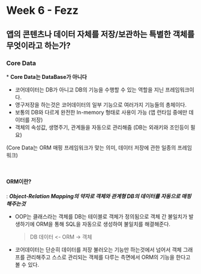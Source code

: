 # Week 6 - Fezz

## 앱의 콘텐츠나 데이터 자체를 저장/보관하는 특별한 객체를 무엇이라고 하는가?



### Core Data

\* **Core Data는 DataBase가 아니다**

- 코어데이터는 DB가 아니고 DB의 기능을 수행할 수 있는 역할을 지닌 프레임워크이다.
- 영구저장을 하는것은 코어데이터의 일부 기능으로 여러가지 기능들의 총체이다.
- 보통의 DB와 다르게 완전한 In-memory 형태로 사용이 가능 (앱 런타임 중에만 데이터를 저장)
- 객체의 속성값, 생명주기, 관계들을 자동으로 관리해줌 (DB는 외래키와 조인등이 필요)

(Core Data는 ORM 매핑 프레임워크가 맞는 의미, 데이터 저장에 관한 일종의 프레임워크)

<br>

#### ORM이란?

 : ***Object-Relation Mapping의 약자로 객체와 관계형 DB의 데이터를 자동으로 매핑해주는것***

- OOP는 클래스라는 객체를 DB는 테이블로 객체가 정의됨으로 객체 간 불일치가 발생하기에 ORM을 통해 SQL을 자동으로 생성하여 불일치를 해결해준다.

  >  DB 데이터 <- ORM -> 객체

- 코어데이터는 단순히 데이터를 저장 불러오는 기능만 하는것에서 넘어서 객체 그래프를 관리해주고 스스로 관리되는 객체를 다루는 측면에서 ORM의 기능을 한다고 볼 수 있다.

<br>



 

